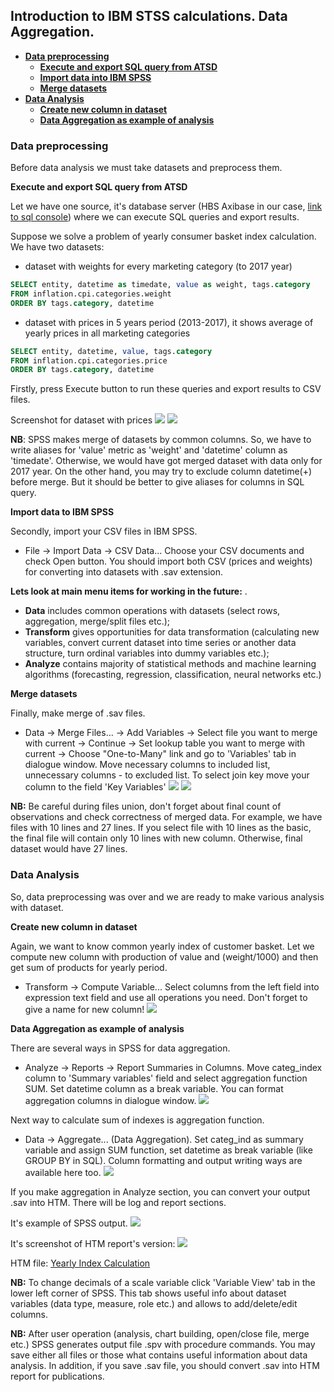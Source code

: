 ## Introduction to IBM STSS calculations. Data Aggregation.

* [**Data preprocessing**](#1)
  * [**Execute and export SQL query from ATSD**](#11)
  * [**Import data into IBM SPSS**](#12)
  * [**Merge datasets**](#13)
* [**Data Analysis**](#2)
  * [**Create new column in dataset**](#21)
  * [**Data Aggregation as example of analysis**](#22)

### <a name="1"></a>Data preprocessing

Before data analysis we must take datasets and preprocess them.

<a name="11"></a>**Execute and export SQL query from ATSD**

Let we have one source, it's database server (HBS Axibase in our case, [link to sql console](https://hbs.axibase.com:9443/sql/console)) where we can execute SQL queries and export results.

Suppose we solve a problem of yearly consumer basket index calculation. We have two datasets:

 * dataset with weights for every marketing category (to 2017 year)

```sql
SELECT entity, datetime as timedate, value as weight, tags.category 
FROM inflation.cpi.categories.weight 
ORDER BY tags.category, datetime
```
 * dataset with prices in 5 years period (2013-2017), it shows average of yearly prices in all marketing categories

```sql
SELECT entity, datetime, value, tags.category 
FROM inflation.cpi.categories.price 
ORDER BY tags.category, datetime
```
Firstly, press Execute button to run these queries and export results to CSV files.

Screenshot for dataset with prices
![](resources/sql_run.png)
![](resources/sql_export.png)

**NB**: SPSS makes merge of datasets by common columns. So, we have to write aliases for 'value' metric as 'weight' and 'datetime' column as 'timedate'. Otherwise, we would have got merged dataset with data only for 2017 year. On the other hand, you may try to exclude column datetime(+) before merge. But it should be better to give aliases for columns in SQL query.

<a name="12"></a>**Import data to IBM SPSS**

Secondly, import your CSV files in IBM SPSS.

* File -> Import Data -> CSV Data... Choose your CSV documents and check Open button. You should import both CSV (prices and weights) for converting into datasets with .sav extension.

**Lets look at main menu items for working in the future:**
.
 * **Data** includes common operations with datasets (select rows, aggregation, merge/split files etc.);
 * **Transform** gives opportunities for data transformation (calculating new variables, convert current dataset into time series or another data structure, turn ordinal variables into dummy variables etc.);
 * **Analyze** contains majority of statistical methods and machine learning algorithms (forecasting, regression, classification, neural networks etc.)

<a name="13"></a>**Merge datasets**

Finally, make merge of .sav files.

* Data -> Merge Files... -> Add Variables -> Select file you want to merge with current -> Continue -> Set lookup table you want to merge with current -> Choose "One-to-Many" link and go to 'Variables' tab in dialogue window.
Move necessary columns to included list, unnecessary columns - to excluded list. To select join key move your column to the field 'Key Variables'
![](resources/merge_p1.png)
![](resources/merge_p2.png)

**NB:** Be careful during files union, don't forget about final count of observations and check correctness of merged data. For example, we have files with 10 lines and 27 lines. If you select file with 10 lines as the basic, the final file will contain only 10 lines with new column. Otherwise, final dataset would have 27 lines.

### <a name="2"></a>Data Analysis

So, data preprocessing was over and we are ready to make various analysis with dataset.

<a name="21"></a>**Create new column in dataset**

Again, we want to know common yearly index of customer basket. Let we compute new column with production of value and (weight/1000) and then get sum of products for yearly period.

* Transform -> Compute Variable...  Select columns from the left field into expression text field and use all operations you need. Don't forget to give a name for new column!
![](resources/transform_compute_variable.png)


<a name="22"></a>**Data Aggregation as example of analysis**

There are several ways in SPSS for data aggregation. 

* Analyze -> Reports -> Report Summaries in Columns. Move categ_index column to 'Summary variables' field and select aggregation function SUM. Set datetime column as a break variable. You can format aggregation columns in dialogue window.
![](resources/analysis_reports_summary_columns.png)

Next way to calculate sum of indexes is aggregation function.

* Data -> Aggregate... (Data Aggregation). Set categ_ind as summary variable and assign SUM function, set datetime as break variable (like GROUP BY in SQL). Column formatting and output writing ways are available here too.
![](resources/data_aggregate_data.png)

If you make aggregation in Analyze section, you can convert your output .sav into HTM. There will be log and report sections.

It's example of SPSS output.
![](resources/htm_report_spss.png)

It's screenshot of HTM report's version:
![](resources/htm_version_output.png)

HTM file: [Yearly Index Calculation](resources/index_calculation.htm)

**NB:** To change decimals of a scale variable click 'Variable View' tab in the lower left corner of SPSS. This tab shows useful info about dataset variables (data type, measure, role etc.) and allows to add/delete/edit columns.

**NB:** After user operation (analysis, chart building, open/close file, merge etc.) SPSS generates output file .spv with procedure commands. You may save either all files or those what contains useful information about data analysis. In addition, if you save .sav file, you should convert .sav into HTM report for publications.
